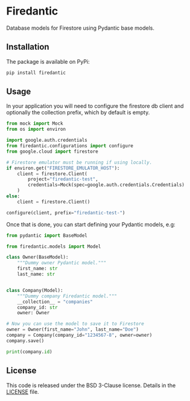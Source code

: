 # Firedantic

Database models for Firestore using Pydantic base models.

## Installation

The package is available on PyPi:

```bash
pip install firedantic
```

## Usage

In your application you will need to configure the firestore db client and
optionally the collection prefix, which by default is empty.

```python
from mock import Mock
from os import environ

import google.auth.credentials
from firedantic.configurations import configure
from google.cloud import firestore

# Firestore emulator must be running if using locally.
if environ.get("FIRESTORE_EMULATOR_HOST"):
    client = firestore.Client(
        project="firedantic-test",
        credentials=Mock(spec=google.auth.credentials.Credentials)
    )
else:
    client = firestore.Client()

configure(client, prefix="firedantic-test-")
```

Once that is done, you can start defining your Pydantic models, e.g:

```python
from pydantic import BaseModel

from firedantic.models import Model

class Owner(BaseModel):
    """Dummy owner Pydantic model."""
    first_name: str
    last_name: str


class Company(Model):
    """Dummy company Firedantic model."""
    __collection__ = "companies"
    company_id: str
    owner: Owner

# Now you can use the model to save it to Firestore
owner = Owner(first_name="John", last_name="Doe")
company = Company(company_id="1234567-8", owner=owner)
company.save()

print(company.id)
```

## License

This code is released under the BSD 3-Clause license. Details in the
[LICENSE](./LICENSE) file.
